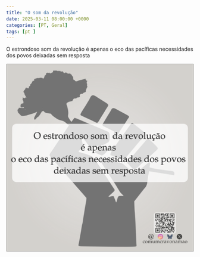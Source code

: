 ```yaml
---
title: "O som da revolução"
date: 2025-03-11 08:00:00 +0000
categories: [PT, Geral]
tags: [pt ]
---
```


O estrondoso som  da revolução é apenas o eco das pacíficas necessidades dos povos deixadas sem resposta

![The Sound Of Revolution is](/assets/images/the_sound_of_revolition_is_pt.png)
